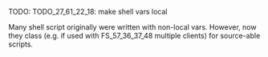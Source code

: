 
TODO: TODO_27_61_22_18: make shell vars local

Many shell script originally were written with non-local vars.
However, now they class (e.g. if used with FS_57_36_37_48 multiple clients) for source-able scripts.
